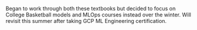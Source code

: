 Began to work through both these textbooks but decided to focus on College Basketball models and MLOps courses instead over the winter. Will revisit this summer after taking GCP ML Engineering certification.
